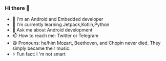### Hi there 👋

<!--
**fengwei23/fengwei23** is a ✨ _special_ ✨ repository because its `README.md` (this file) appears on your GitHub profile.

Here are some ideas to get you started:

- 🔭 I’m currently working on ...
- 🌱 I’m currently learning ...
- 👯 I’m looking to collaborate on ...
- 🤔 I’m looking for help with ...
- 💬 Ask me about ...
- 📫 How to reach me: ...
- 😄 Pronouns: ...
- ⚡ Fun fact: ...
-->
- 🔭 I'm an Android and Embedded developer
- 🌱 I'm currently learning Jetpack,Kotlin,Python
- 💬 Ask me about Android development
- 📫 How to reach me: Twitter or Telegram
- 😄 Pronouns: he/him
Mozart, Beethoven, and Chopin never died. They simply became their music.
- ⚡ Fun fact: I 'm not smart
